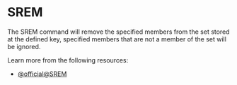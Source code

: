 # SREM

The SREM command will remove the specified members from the set stored at the defined key, specified members that are not a member of the set will be ignored.

Learn more from the following resources:

- [@official@SREM](https://redis.io/docs/latest/commands/srem/)